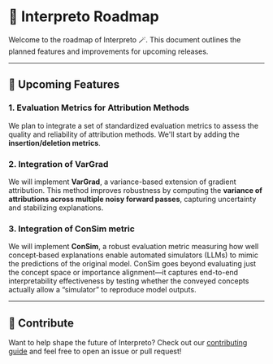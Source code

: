 # 📍 Interpreto Roadmap

Welcome to the roadmap of Interpreto 🪄. This document outlines the planned features and improvements for upcoming releases.

---

## 🧭 Upcoming Features

### 1. Evaluation Metrics for Attribution Methods

We plan to integrate a set of standardized evaluation metrics to assess the quality and reliability of attribution methods. We'll start by adding the **insertion/deletion metrics**.


### 2. Integration of VarGrad

We will implement **VarGrad**, a variance-based extension of gradient attribution. This method improves robustness by computing the **variance of attributions across multiple noisy forward passes**, capturing uncertainty and stabilizing explanations.

### 3. Integration of ConSim metric

We will implement **ConSim**, a robust evaluation metric measuring how well concept‑based explanations enable automated simulators (LLMs) to mimic the predictions of the original model. ConSim goes beyond evaluating just the concept space or importance alignment—it captures end-to-end interpretability effectiveness by testing whether the conveyed concepts actually allow a “simulator” to reproduce model outputs.

---

## 🙌 Contribute

Want to help shape the future of Interpreto? Check out our [contributing guide](contributing.md) and feel free to open an issue or pull request!
